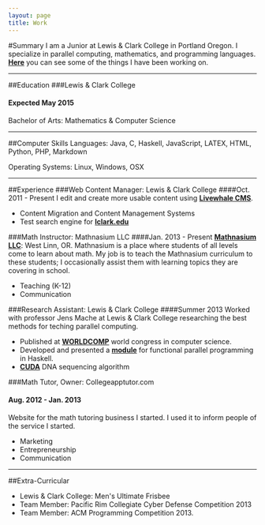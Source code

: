 ```yaml
---
layout: page
title: Work
---
```

#Summary
I am a Junior at Lewis & Clark College in Portland Oregon. I specialize in parallel computing, mathematics, and programming languages. [**Here**](/projects) you can see some of the things I have been working on.

---
##Education
###Lewis & Clark College
#### Expected May 2015
Bachelor of Arts: Mathematics & Computer Science

---

##Computer Skills
Languages: Java, C, Haskell, JavaScript, LATEX, HTML, Python, PHP, Markdown

Operating Systems: Linux, Windows, OSX

---
##Experience
###Web Content Manager: Lewis & Clark College
####Oct. 2011 - Present
I edit and create more usable content using [**Livewhale CMS**](http://livewhale.com/).

* Content Migration and Content Management Systems
* Test search engine for [**lclark.edu**](http://search.apps.lclark.edu)


###Math Instructor: Mathnasium LLC
####Jan. 2013 - Present
[**Mathnasium LLC**](http://mathnasium.com/westlinn): West Linn, OR. Mathnasium is a place where students of all levels come to learn about math. My job is to teach the Mathnasium curriculum to these students; I occasionally assist them with learning topics they are covering in school.

* Teaching (K-12)
* Communication

###Research Assistant: Lewis & Clark College
####Summer 2013
Worked with professor Jens Mache at Lewis & Clark College researching the best methods for teching parallel computing.

* Published at [**WORLDCOMP**](/worldcomp) world congress in computer science.
* Developed and presented a [**module**](/haskell.pdf) for functional parallel programming in Haskell.
* [**CUDA**](/cuda.pdf) DNA sequencing algorithm

###Math Tutor, Owner: Collegeapptutor.com
#### Aug. 2012 - Jan. 2013
Website for the math tutoring business I started. I used it to inform people of the service I started.

* Marketing
* Entrepreneurship
* Communication

---

##Extra-Curricular
* Lewis & Clark College: Men's Ultimate Frisbee
* Team Member: Pacific Rim Collegiate Cyber Defense Competition 2013
* Team Member: ACM Programming Competition 2013.


